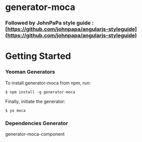 # generator-moca

### Followed by JohnPaPa style guide : [https://github.com/johnpapa/angularjs-styleguide](https://github.com/johnpapa/angularjs-styleguide)


# Getting Started

### Yeoman Generators

To install generator-moca from npm, run:

```
$ npm install -g generator-moca
```

Finally, initiate the generator:

```
$ yo moca
```

### Dependencies Generator

generator-moca-component